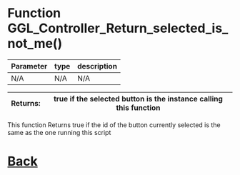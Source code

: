 # Function GGL_Controller_Return_selected_is_not_me()

|  Parameter    |  type   |     description        |
|--             |       --|--                      |
|   N/A      | N/A  | N/A    |

| Returns:  | true if the selected button is the instance calling this function |
|--         |                             --|

This function Returns true if the id of the button currently selected is the same as the one running this script

# [Back](https://github.com/Ced30/GGL-Documentation/blob/main/API/Controller_Functions.md)


